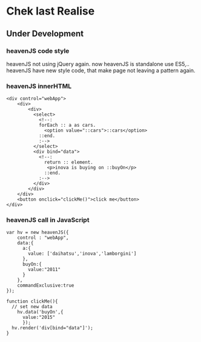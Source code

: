 # Chek last Realise

## Under Development

### heavenJS code style
heavenJS not using jQuery again. now heavenJS is standalone use ES5,.. heavenJS have new style code, that make page not leaving a pattern again.

### heavenJS innerHTML

    <div control="webApp">
        <div>
            <div>
              <select>
                <!--:
                forEach :: a as cars.
                  <option value="::cars">::cars</option>
                ::end.
                :-->
              </select>
              <div bind="data">
                <!--:
                  return :: element.
                   <p>inova is buying on ::buyOn</p>
                  ::end.
                :-->
              </div>
            </div>
        </div>
        <button onclick="clickMe()">click me</button>
    </div>

### heavenJS call in JavaScript

    var hv = new heavenJS({
        control : "webApp",
        data:{
          a:{
            value: ['daihatsu','inova','lamborgini']
          },
          buyOn:{
            value:"2011"
          }
        },
        commandExclusive:true
    });

    function clickMe(){
      // set new data
        hv.data('buyOn',{
          value:"2015"
          });
      hv.render('div[bind="data"]');
    }
